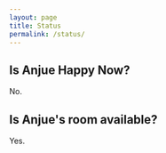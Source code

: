 ```yaml
---
layout: page
title: Status
permalink: /status/
---
```


## Is Anjue Happy Now?
No.

## Is Anjue's room available?
Yes.
